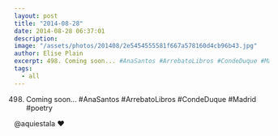 ```yaml
---
layout: post
title: "2014-08-28"
date: 2014-08-28 06:37:01
description: 
image: "/assets/photos/201408/2e5454555581f667a578160d4cb96b43.jpg"
author: Elise Plain
excerpt: 498. Coming soon... #AnaSantos #ArrebatoLibros #CondeDuque #Madrid #poetry
tags: 
  - all
---
```


498. Coming soon... #AnaSantos #ArrebatoLibros #CondeDuque #Madrid #poetry
<p></p>
<p>@aquiestala ♥</p>